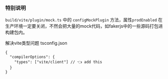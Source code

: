 


### 特别说明

`build/vite/plugin/mock.ts` 中的 `configMockPlugin` 方法，属性`prodEnabled` 在生产环境一定要关闭，不然会把大量的mock代码，如fakerjs中的一些源码打包进构建包内。


解决vite类型问题
tsconfig.json

```
{
  "compilerOptions": {
    "types": ["vite/client"] // 👈 add this
  }
}
```
